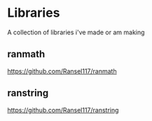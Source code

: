 # Libraries
A collection of libraries i've made or am making

## ranmath
https://github.com/Ransel117/ranmath
## ranstring
https://github.com/Ransel117/ranstring
